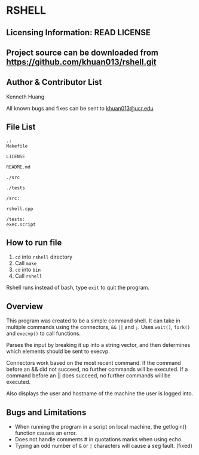 RSHELL
====

Licensing Information: READ LICENSE
---
Project source can be downloaded from https://github.com/khuan013/rshell.git
---

Author & Contributor List
----------

Kenneth Huang

All known bugs and fixes can be sent to khuan013@ucr.edu

File List
--------
```
.:
Makefile

LICENSE

README.md

./src

./tests
```
```
/src:

rshell.cpp
```
```
/tests:
exec.script
```

How to run file
---------------
1. `cd` into `rshell` directory
2. Call `make`
3. `cd` into `bin`
4. Call `rshell`

Rshell runs instead of bash, type `exit` to quit the program.

Overview
------------
This program was created to be a simple command shell.
It can take in multiple commands using the connectors, `&&` `||` and `;`.
Uses `wait()`, `fork()` and  `execvp()` to call functions.

Parses the input by breaking it up into a string vector, and then determines
which elements should be sent to execvp.

Connectors work based on the most recent command. If the command before an &&
did not succeed, no further commands will be executed. If a command before an
|| does succeed, no further commands will be executed.

Also displays the user and hostname of the machine the user is logged into.

Bugs and Limitations
----------
* When running the program in a script on local machine,
the getlogin() function causes an error.
* Does not handle comments # in quotations marks when using echo.
* Typing an odd number of `&` or `|` characters will cause a seg fault. (fixed)
